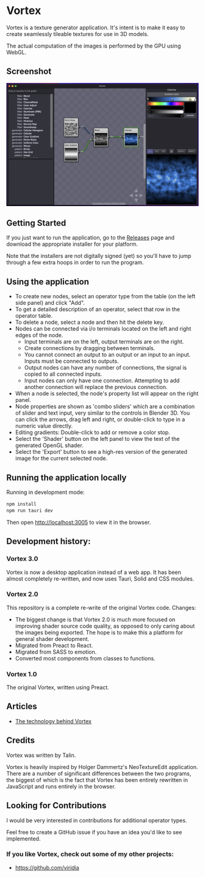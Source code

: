 Vortex
======

Vortex is a texture generator application. It's intent is to make it easy to create seamlessly
tileable textures for use in 3D models.

The actual computation of the images is performed by the GPU using WebGL.

## Screenshot

![screenshot](./doc/vortex.png "Vortex UI")

## Getting Started

If you just want to run the application, go to the
[Releases](https://github.com/viridia/vortex/releases/latest) page and download the
appropriate installer for your platform.

Note that the installers are not digitally signed (yet) so you'll have to jump through a few
extra hoops in order to run the program.

## Using the application

* To create new nodes, select an operator type from the table (on the left side panel) and
  click "Add".
* To get a detailed description of an operator, select that row in the operator table.
* To delete a node, select a node and then hit the delete key.
* Nodes can be connected via i/o terminals located on the left and right edges of the node.
  * Input terminals are on the left, output terminals are on the right.
  * Create connections by dragging between terminals.
  * You cannot connect an output to an output or an input to an input. Inputs must be connected
    to outputs.
  * Output nodes can have any number of connections, the signal is copied to all connected inputs.
  * Input nodes can only have one connection. Attempting to add another connection will replace
    the previous connection.
* When a node is selected, the node's property list will appear on the right panel.
* Node properties are shown as 'combo sliders' which are a combination of slider and text input,
  very similar to the controls in Blender 3D. You can click the arrows, drag left and right, or
  double-click to type in a numeric value directly.
* Editing gradients: Double-click to add or remove a color stop.
* Select the 'Shader' button on the left panel to view the text of the generated OpenGL shader.
* Select the 'Export' button to see a high-res version of the generated image for the current
  selected node.

## Running the application locally

Running in development mode:

```sh
npm install
npm run tauri dev
```

Then open [http://localhost:3005](http://localhost:3005) to view it in the browser.

## Development history:

### Vortex 3.0

Vortex is now a desktop application instead of a web app. It has been almost completely
re-written, and now uses Tauri, Solid and CSS modules.

### Vortex 2.0

This repository is a complete re-write of the original Vortex code. Changes:

* The biggest change is that Vortex 2.0 is much more focused on improving shader source
  code quality, as opposed to only caring about the images being exported. The hope is to
  make this a platform for general shader development.
* Migrated from Preact to React.
* Migrated from SASS to emotion.
* Converted most components from classes to functions.

### Vortex 1.0

The original Vortex, written using Preact.

## Articles

  * [The technology behind Vortex](https://medium.com/machine-words/the-technology-behind-vortex-a-real-time-browser-based-seamless-texture-generator-b18807fd8865)

## Credits

Vortex was written by Talin.

Vortex is heavily inspired by Holger Dammertz's NeoTextureEdit application. There are a number of
significant differences between the two programs, the biggest of which is the fact that Vortex has
been entirely rewritten in JavaScript and runs entirely in the browser.

## Looking for Contributions

I would be very interested in contributions for additional operator types.

Feel free to create a GitHub issue if you have an idea you'd like to see implemented.

### If you like Vortex, check out some of my other projects:

  * https://github.com/viridia
